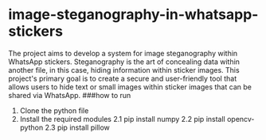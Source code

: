 # image-steganography-in-whatsapp-stickers
The project aims to develop a system for image steganography within WhatsApp stickers. Steganography is the art of concealing data within another file, in this case, hiding information within sticker images. This project's primary goal is to create a secure and user-friendly tool that allows users to hide text or small images within sticker images that can be shared via WhatsApp.
###how to run
1. Clone the python file
2. Install the required modules
        2.1  pip install numpy
        2.2  pip install opencv-python
        2.3  pip install pillow







